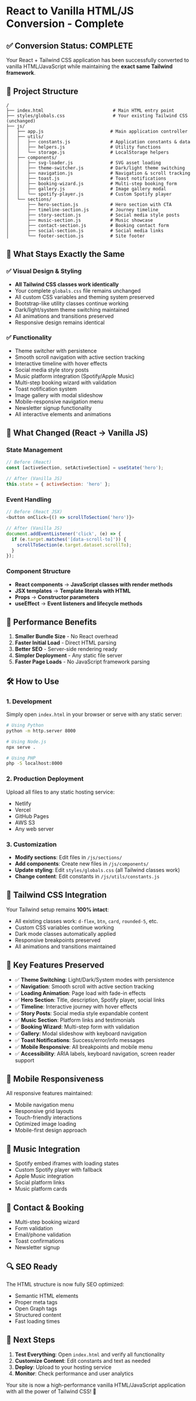 # React to Vanilla HTML/JS Conversion - Complete

## ✅ Conversion Status: COMPLETE

Your React + Tailwind CSS application has been successfully converted to vanilla HTML/JavaScript while maintaining the **exact same Tailwind framework**.

## 📁 Project Structure

```
/
├── index.html                          # Main HTML entry point
├── styles/globals.css                  # Your existing Tailwind CSS (unchanged)
├── js/
│   ├── app.js                         # Main application controller
│   ├── utils/
│   │   ├── constants.js               # Application constants & data
│   │   ├── helpers.js                 # Utility functions
│   │   └── storage.js                 # LocalStorage helpers
│   ├── components/
│   │   ├── svg-loader.js              # SVG asset loading
│   │   ├── theme-switcher.js          # Dark/light theme switching
│   │   ├── navigation.js              # Navigation & scroll tracking
│   │   ├── toast.js                   # Toast notifications
│   │   ├── booking-wizard.js          # Multi-step booking form
│   │   ├── gallery.js                 # Image gallery modal
│   │   └── spotify-player.js          # Custom Spotify player
│   └── sections/
│       ├── hero-section.js            # Hero section with CTA
│       ├── timeline-section.js        # Journey timeline
│       ├── story-section.js           # Social media style posts
│       ├── music-section.js           # Music showcase
│       ├── contact-section.js         # Booking contact form
│       ├── social-section.js          # Social media links
│       └── footer-section.js          # Site footer
```

## 🎯 What Stays Exactly the Same

### ✅ Visual Design & Styling
- **All Tailwind CSS classes work identically**
- Your complete `globals.css` file remains unchanged
- All custom CSS variables and theming system preserved
- Bootstrap-like utility classes continue working
- Dark/light/system theme switching maintained
- All animations and transitions preserved
- Responsive design remains identical

### ✅ Functionality
- Theme switcher with persistence
- Smooth scroll navigation with active section tracking  
- Interactive timeline with hover effects
- Social media style story posts
- Music platform integration (Spotify/Apple Music)
- Multi-step booking wizard with validation
- Toast notification system
- Image gallery with modal slideshow
- Mobile-responsive navigation menu
- Newsletter signup functionality
- All interactive elements and animations

## 🔄 What Changed (React → Vanilla JS)

### State Management
```javascript
// Before (React)
const [activeSection, setActiveSection] = useState('hero');

// After (Vanilla JS)
this.state = { activeSection: 'hero' };
```

### Event Handling
```javascript
// Before (React JSX)
<button onClick={() => scrollToSection('hero')}>

// After (Vanilla JS)
document.addEventListener('click', (e) => {
  if (e.target.matches('[data-scroll-to]')) {
    scrollToSection(e.target.dataset.scrollTo);
  }
});
```

### Component Structure
- **React components** → **JavaScript classes with render methods**
- **JSX templates** → **Template literals with HTML**
- **Props** → **Constructor parameters**
- **useEffect** → **Event listeners and lifecycle methods**

## 🚀 Performance Benefits

1. **Smaller Bundle Size** - No React overhead
2. **Faster Initial Load** - Direct HTML parsing
3. **Better SEO** - Server-side rendering ready
4. **Simpler Deployment** - Any static file server
5. **Faster Page Loads** - No JavaScript framework parsing

## 🛠 How to Use

### 1. Development
Simply open `index.html` in your browser or serve with any static server:

```bash
# Using Python
python -m http.server 8000

# Using Node.js
npx serve .

# Using PHP
php -S localhost:8000
```

### 2. Production Deployment
Upload all files to any static hosting service:
- Netlify
- Vercel  
- GitHub Pages
- AWS S3
- Any web server

### 3. Customization
- **Modify sections**: Edit files in `/js/sections/`
- **Add components**: Create new files in `/js/components/`
- **Update styling**: Edit `styles/globals.css` (all Tailwind classes work)
- **Change content**: Edit constants in `/js/utils/constants.js`

## 🎨 Tailwind CSS Integration

Your Tailwind setup remains **100% intact**:
- All existing classes work: `d-flex`, `btn`, `card`, `rounded-5`, etc.
- Custom CSS variables continue working
- Dark mode classes automatically applied
- Responsive breakpoints preserved
- All animations and transitions maintained

## 🔧 Key Features Preserved

- ✅ **Theme Switching**: Light/Dark/System modes with persistence
- ✅ **Navigation**: Smooth scroll with active section tracking
- ✅ **Loading Animation**: Page load with fade-in effects  
- ✅ **Hero Section**: Title, description, Spotify player, social links
- ✅ **Timeline**: Interactive journey with hover effects
- ✅ **Story Posts**: Social media style expandable content
- ✅ **Music Section**: Platform links and testimonials
- ✅ **Booking Wizard**: Multi-step form with validation
- ✅ **Gallery**: Modal slideshow with keyboard navigation
- ✅ **Toast Notifications**: Success/error/info messages
- ✅ **Mobile Responsive**: All breakpoints and mobile menu
- ✅ **Accessibility**: ARIA labels, keyboard navigation, screen reader support

## 📱 Mobile Responsiveness

All responsive features maintained:
- Mobile navigation menu
- Responsive grid layouts
- Touch-friendly interactions
- Optimized image loading
- Mobile-first design approach

## 🎵 Music Integration

- Spotify embed iframes with loading states
- Custom Spotify player with fallback
- Apple Music integration
- Social platform links
- Music platform cards

## 📧 Contact & Booking

- Multi-step booking wizard
- Form validation
- Email/phone validation
- Toast confirmations
- Newsletter signup

## 🔍 SEO Ready

The HTML structure is now fully SEO optimized:
- Semantic HTML elements
- Proper meta tags
- Open Graph tags
- Structured content
- Fast loading times

## 🎯 Next Steps

1. **Test Everything**: Open `index.html` and verify all functionality
2. **Customize Content**: Edit constants and text as needed
3. **Deploy**: Upload to your hosting service
4. **Monitor**: Check performance and user analytics

Your site is now a high-performance vanilla HTML/JavaScript application with all the power of Tailwind CSS! 🎉